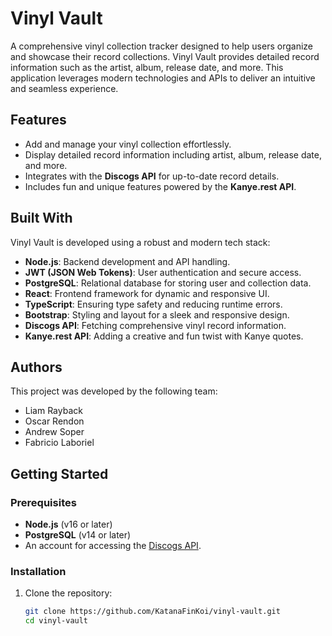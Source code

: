 # Vinyl Vault

A comprehensive vinyl collection tracker designed to help users organize and showcase their record collections. Vinyl Vault provides detailed record information such as the artist, album, release date, and more. This application leverages modern technologies and APIs to deliver an intuitive and seamless experience.

## Features

- Add and manage your vinyl collection effortlessly.
- Display detailed record information including artist, album, release date, and more.
- Integrates with the **Discogs API** for up-to-date record details.
- Includes fun and unique features powered by the **Kanye.rest API**.

## Built With

Vinyl Vault is developed using a robust and modern tech stack:

- **Node.js**: Backend development and API handling.
- **JWT (JSON Web Tokens)**: User authentication and secure access.
- **PostgreSQL**: Relational database for storing user and collection data.
- **React**: Frontend framework for dynamic and responsive UI.
- **TypeScript**: Ensuring type safety and reducing runtime errors.
- **Bootstrap**: Styling and layout for a sleek and responsive design.
- **Discogs API**: Fetching comprehensive vinyl record information.
- **Kanye.rest API**: Adding a creative and fun twist with Kanye quotes.

## Authors

This project was developed by the following team:

- Liam Rayback  
- Oscar Rendon  
- Andrew Soper  
- Fabricio Laboriel  

## Getting Started

### Prerequisites

- **Node.js** (v16 or later)  
- **PostgreSQL** (v14 or later)  
- An account for accessing the [Discogs API](https://www.discogs.com/developers).  

### Installation

1. Clone the repository:
   ```bash
   git clone https://github.com/KatanaFinKoi/vinyl-vault.git
   cd vinyl-vault
